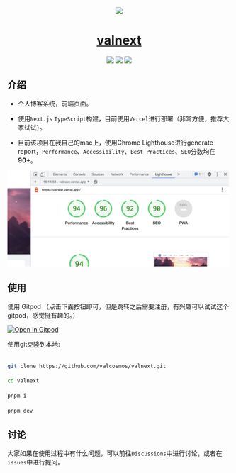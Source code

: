 <p align="center">
  <a href="https://nextjs.org">
    <img src="https://valzt.cn/media/avatar_me.png" height="128">
    <h1 align="center">valnext</h1>
  </a>
</p>

<p align="center">
<img src="https://img.shields.io/badge/TypeScript-v4.6.4-informational?style=for-the-badge&labelColor=000000" />
<img src="https://img.shields.io/badge/Next.js-v12.1.6-informational?logo=Next.js&style=for-the-badge&labelColor=000000" />
<img src="https://img.shields.io/badge/License-MIT-green.svg?style=for-the-badge&labelColor=000000" />

</p>

## 介绍

- 个人博客系统，前端页面。

- 使用`Next.js` `TypeScript`构建，目前使用`Vercel`进行部署（非常方便，推荐大家试试）。

- 目前该项目在我自己的mac上，使用Chrome Lighthouse进行generate report，`Performance`、`Accessibility`、`Best Practices`、`SEO`分数均在**90+**。

<img src="/public/score.png" width="500px" />

## 使用

使用 Gitpod （点击下面按钮即可，但是跳转之后需要注册，有兴趣可以试试这个gitpod，感觉挺有趣的。）

[![Open in Gitpod](https://gitpod.io/button/open-in-gitpod.svg)](https://valcosmos-valnext-ybzdox95h1z.ws-us47.gitpod.io//)

使用git克隆到本地:

```bash

git clone https://github.com/valcosmos/valnext.git

cd valnext

pnpm i

pnpm dev

```

## 讨论

大家如果在使用过程中有什么问题，可以前往`Discussions`中进行讨论，或者在`issues`中进行提问。


